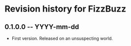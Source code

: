 # Revision history for FizzBuzz

## 0.1.0.0  -- YYYY-mm-dd

* First version. Released on an unsuspecting world.

